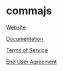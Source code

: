 # commajs


[Website](https://www.commajs.com)

[Documentation](https://www.commajs.com/docs)

[Terms of Service](https://www.plugg.co/terms-of-service#terms)

[End User Agreement](https://www.commajs.com/endUserAgreement)